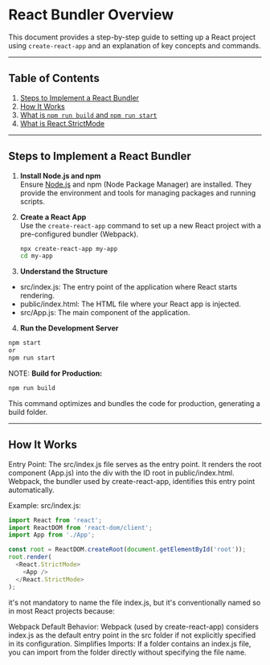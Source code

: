 # React Bundler Overview

This document provides a step-by-step guide to setting up a React project using `create-react-app` and an explanation of key concepts and commands.

---

## Table of Contents
1. [Steps to Implement a React Bundler](#steps-to-implement-a-react-bundler)  
2. [How It Works](#how-it-works)  
3. [What is `npm run build` and `npm run start`](#what-is-npm-run-build-and-npm-run-start)  
4. [What is React.StrictMode](#what-is-reactstrictmode)  

---

## Steps to Implement a React Bundler

1. **Install Node.js and npm**  
   Ensure [Node.js](https://nodejs.org/) and npm (Node Package Manager) are installed. They provide the environment and tools for managing packages and running scripts.

2. **Create a React App**  
   Use the `create-react-app` command to set up a new React project with a pre-configured bundler (Webpack).  

   ```bash
   npx create-react-app my-app
   cd my-app

3. **Understand the Structure**
- src/index.js: The entry point of the application where React starts rendering.
- public/index.html: The HTML file where your React app is injected.
- src/App.js: The main component of the application.

4. **Run the Development Server**

```bash
npm start
or
npm run start
```

NOTE: **Build for Production:**

```bash
npm run build
```
This command optimizes and bundles the code for production, generating a build folder.

---

## How It Works
Entry Point: The src/index.js file serves as the entry point. It renders the root component (App.js) into the div with the ID root in public/index.html. Webpack, the bundler used by create-react-app, identifies this entry point automatically.

Example: src/index.js:

```javascript
import React from 'react';
import ReactDOM from 'react-dom/client';
import App from './App';

const root = ReactDOM.createRoot(document.getElementById('root'));
root.render(
  <React.StrictMode>
    <App />
  </React.StrictMode>
);
```
it's not mandatory to name the file index.js, but it's conventionally named so in most React projects because:

Webpack Default Behavior: Webpack (used by create-react-app) considers index.js as the default entry point in the src folder if not explicitly specified in its configuration.
Simplifies Imports: If a folder contains an index.js file, you can import from the folder directly without specifying the file name.

   
